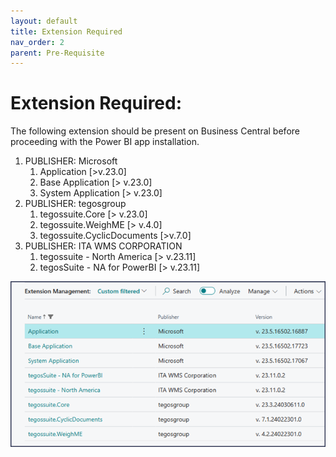 ```yaml
---
layout: default
title: Extension Required
nav_order: 2
parent: Pre-Requisite
---
```


# Extension Required:
The following extension should be present on Business Central before proceeding with the Power BI app installation.
1. PUBLISHER: Microsoft
   1. Application [>v.23.0]
   2. Base Application [> v.23.0]
   3. System Application [> v.23.0]
2. PUBLISHER:  tegosgroup
   1. tegossuite.Core [> v.23.0]
   2. tegossuite.WeighME [> v.4.0]
   3. tegossuite.CyclicDocuments [>v.7.0]
3. PUBLISHER: ITA WMS CORPORATION
   1. tegossuite - North America [> v.23.11]
   2. tegosSuite - NA for PowerBI [> v.23.11]

![Extension Required](./assets/images/extension%20required.png)